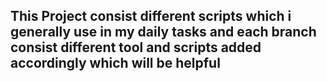 <h2> This Project consist different scripts which i generally use in my daily tasks and each branch consist different tool and scripts added accordingly which will be helpful <h2>

